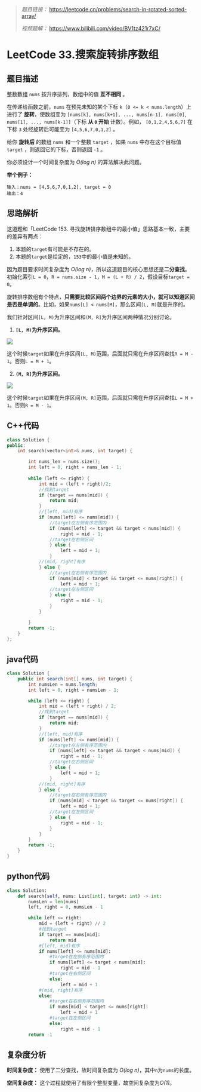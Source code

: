 
> *题目链接：* https://leetcode.cn/problems/search-in-rotated-sorted-array/
>
> *视频题解：* https://www.bilibili.com/video/BV1tz421r7xC/

# LeetCode 33.搜索旋转排序数组

## 题目描述

整数数组 `nums` 按升序排列，数组中的值 **互不相同** 。

在传递给函数之前，`nums` 在预先未知的某个下标 `k`（`0 <= k < nums.length`）上进行了 **旋转**，使数组变为 `[nums[k], nums[k+1], ..., nums[n-1], nums[0]`, `nums[1], ..., nums[k-1]]`（下标 **从 `0` 开始** 计数）。例如， `[0,1,2,4,5,6,7]` 在下标 `3` 处经旋转后可能变为 `[4,5,6,7,0,1,2]` 。

给你 **旋转后** 的数组 `nums` 和一个整数 `target` ，如果 `nums` 中存在这个目标值 `target` ，则返回它的下标，否则返回 `-1` 。

你必须设计一个时间复杂度为 *O(log n)* 的算法解决此问题。

**举个例子：**

```
输入：nums = [4,5,6,7,0,1,2], target = 0
输出：4
```

## 思路解析

这道题和「LeetCode 153. 寻找旋转排序数组中的最小值」思路基本一致，主要的差异有两点：

1. 本题的`target`有可能是不存在的。
2. 本题的`target`是给定的，`153`中的最小值是未知的。

因为题目要求时间复杂度为 *O(log n)*，所以这道题目的核心思想还是**二分查找**。初始化索引`L = 0`，`R = nums.size - 1`，`M = (L + R) / 2`，假设目标`target = 0`。

旋转排序数组有个特点，**只需要比较区间两个边界的元素的大小，就可以知道区间是否是单调的**。比如，如果`nums[L] < nums[M]`，那么区间`[L, M)`就是升序的。

我们针对区间`[L, M)`为升序区间和`(M, R]`为升序区间两种情况分别讨论。

1. **`[L, M)`为升序区间。**

![](https://gitee.com/ldtech007/picture/raw/master/pic/lc-0033-01.png)

这个时候`target`如果在升序区间`[L, M)`范围，后面就只需在升序区间查找`R = M - 1`。否则`L = M + 1`。

2. **`(M, R]`为升序区间。**

![](https://gitee.com/ldtech007/picture/raw/master/pic/lc-0033-02.png)

这个时候`target`如果在升序区间`(M, R]`范围，后面就只需在升序区间查找`L = M + 1`。否则`R = M - 1`。

## C++代码

```cpp
class Solution {
public:
    int search(vector<int>& nums, int target) {

        int nums_len = nums.size();
        int left = 0, right = nums_len - 1;
       
        while (left <= right) {
            int mid = (left + right)/2;
            //找到target
            if (target == nums[mid]) {
                return mid;
            } 
            //[left, mid)有序
            if (nums[left] <= nums[mid]) {
                //target在左侧有序范围内
                if (nums[left] <= target && target < nums[mid]) {
                    right = mid - 1;
                //target在右侧区间
                } else {
                    left = mid + 1;
                }
            //(mid, right]有序
            } else {
                //target在右侧有序范围内
                if (nums[mid] < target && target <= nums[right]) {
                    left = mid + 1;
                //target在左侧区间
                } else {
                    right = mid - 1;
                }
            }

        }
        return -1;
    }
};
```
## java代码

```java
class Solution {
    public int search(int[] nums, int target) {
        int numsLen = nums.length;
        int left = 0, right = numsLen - 1;

        while (left <= right) {
            int mid = (left + right) / 2;
            //找到target
            if (target == nums[mid]) {
                return mid;
            }
            //[left, mid)有序
            if (nums[left] <= nums[mid]) {
                //target在左侧有序范围内
                if (nums[left] <= target && target < nums[mid]) {
                    right = mid - 1;
                //target在右侧区间
                } else {
                    left = mid + 1;
                }
            //(mid, right]有序
            } else {
                //target在右侧有序范围内
                if (nums[mid] < target && target <= nums[right]) {
                    left = mid + 1;
                //target在左侧区间
                } else {
                    right = mid - 1;
                }
            }
        }
        return -1;
    }
}
```

## python代码

```python
class Solution:
    def search(self, nums: List[int], target: int) -> int:
        numsLen = len(nums)
        left, right = 0, numsLen - 1

        while left <= right:
            mid = (left + right) // 2
            #找到target
            if target == nums[mid]:
                return mid
            #[left, mid)有序
            if nums[left] <= nums[mid]:
                #target在左侧有序范围内
                if nums[left] <= target < nums[mid]:
                    right = mid - 1
                #target在右侧区间
                else:
                    left = mid + 1
            #(mid, right]有序
            else:
                #target在右侧有序范围内
                if nums[mid] < target <= nums[right]:
                    left = mid + 1
                #target在左侧区间
                else:
                    right = mid - 1
        return -1
```


## 复杂度分析

**时间复杂度：** 使用了二分查找，故时间复杂度为 *O(log n)*，其中`n`为`nums`的长度。

**空间复杂度：** 这个过程就使用了有限个整型变量，故空间复杂度为*O(1)*。
